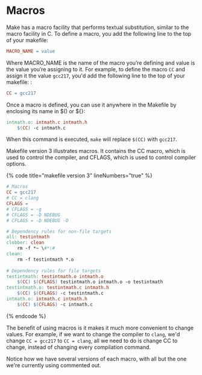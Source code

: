 # Macros

Make has a macro facility that performs textual substitution, similar to the macro facility in C. To define a macro, you add the following line to the top of your makefile:

```makefile
MACRO_NAME = value
```

Where MACRO_NAME is the name of the macro you’re defining and value is the value you’re assigning to it. For example, to define the macro `CC` and assign it the value `gcc217`, you'd add the following line to the top of your makefile: :&#x20;

```makefile
CC = gcc217
```

Once a macro is defined, you can use it anywhere in the Makefile by enclosing its name in $() or ${}:

```makefile
intmath.o: intmath.c intmath.h
    $(CC) -c intmath.c
```

When this command is executed, `make` will replace `$(CC)` with `gcc217`.&#x20;

Makefile version 3 illustrates macros. It contains the CC macro, which is used to control the compiler, and CFLAGS, which is used to control compiler options. 

{% code title="makefile version 3" lineNumbers="true" %}
```makefile
# Macros
CC = gcc217
# CC = clang
CFLAGS =
# CFLAGS = -g
# CFLAGS = -D NDEBUG
# CFLAGS = -D NDEBUG -O

# Dependency rules for non-file targets
all: testintmath
clobber: clean
    rm -f *~ \#*\#
clean:
    rm -f testintmath *.o
    
# Dependency rules for file targets
testintmath: testintmath.o intmath.o
    $(CC) $(CFLAGS) testintmath.o intmath.o -o testintmath
testintmath.o: testintmath.c intmath.h
    $(CC) $(CFLAGS) -c testintmath.c
intmath.o: intmath.c intmath.h
    $(CC) $(CFLAGS) -c intmath.c
```
{% endcode %}

The benefit of using macros is it makes it much more convenient to change values. For example, if we want to change the compiler to `clang`, we'd change `CC = gcc217` to `CC = clang`, all we need to do is change CC to change, instead of changing every compilation command. 

Notice how we have several versions of each macro, with all but the one we're currently using commented out.&#x20;
